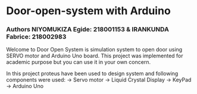 # Door-open-system with Arduino
### Authors NIYOMUKIZA Egide: 218001153 & IRANKUNDA Fabrice: 218002983

Welcome to Door Open System is simulation system to open door using SERVO motor and Arduino Uno board.
This project was implemented for academic purpose but you can use it in your own concern.

In this project proteus have been used to design system and following components were used:
  -> Servo motor
  -> Liquid Crystal Display
  -> KeyPad
  -> Arduino Uno
